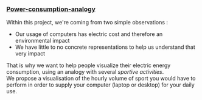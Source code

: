 ### [Power-consumption-analogy](https://jbguimbaud.github.io/Power-consumption-analogy/)

Within this project, we're coming from two simple observations :
* Our usage of computers has electric cost and therefore an environmental impact
* We have little to no concrete representations to help us understand that very impact

That is why we want to help people visualize their electric energy consumption, using an analogy with several *sportive activities*.  
We propose a visualisation of the hourly volume of sport you would have to perform in order to supply your computer (laptop or desktop) for your daily use.